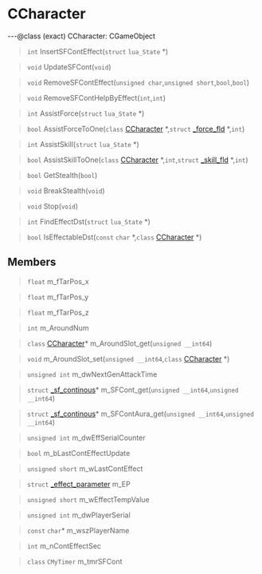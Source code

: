 # CCharacter

---@class (exact) CCharacter: CGameObject
 
> `int` InsertSFContEffect(`struct` `lua_State` *)
 
> `void` UpdateSFCont(`void`)
 
> `void` RemoveSFContEffect(`unsigned char`,`unsigned short`,`bool`,`bool`)
 
> `void` RemoveSFContHelpByEffect(`int`,`int`)
 
> `int` AssistForce(`struct` `lua_State` *)
 
> `bool` AssistForceToOne(`class` [CCharacter](lua/classes/CCharacter.md) *,`struct` [_force_fld](lua/classes/_force_fld.md) *,`int`)
 
> `int` AssistSkill(`struct` `lua_State` *)
 
> `bool` AssistSkillToOne(`class` [CCharacter](lua/classes/CCharacter.md) *,`int`,`struct` [_skill_fld](lua/classes/_skill_fld.md) *,`int`)
 
> `bool` GetStealth(`bool`)
 
> `void` BreakStealth(`void`)
 
> `void` Stop(`void`)
 
> `int` FindEffectDst(`struct` `lua_State` *)
 
> `bool` IsEffectableDst(`const` `char` *,`class` [CCharacter](lua/classes/CCharacter.md) *)
 
## Members
 
> `float` m_fTarPos_x
 
> `float` m_fTarPos_y
 
> `float` m_fTarPos_z
 
> `int` m_AroundNum
 
> `class` [CCharacter](lua/classes/CCharacter.md)* m_AroundSlot_get(`unsigned __int64`)
 
> `void` m_AroundSlot_set(`unsigned __int64`,`class` [CCharacter](lua/classes/CCharacter.md) *)
 
> `unsigned int` m_dwNextGenAttackTime
 
> `struct` [_sf_continous](lua/classes/_sf_continous.md)* m_SFCont_get(`unsigned __int64`,`unsigned __int64`)
 
> `struct` [_sf_continous](lua/classes/_sf_continous.md)* m_SFContAura_get(`unsigned __int64`,`unsigned __int64`)
 
> `unsigned int` m_dwEffSerialCounter
 
> `bool` m_bLastContEffectUpdate
 
> `unsigned short` m_wLastContEffect
 
> `struct` [_effect_parameter](lua/classes/_effect_parameter.md) m_EP
 
> `unsigned short` m_wEffectTempValue
 
> `unsigned int` m_dwPlayerSerial
 
> `const` `char`* m_wszPlayerName
 
> `int` m_nContEffectSec
 
> `class` `CMyTimer` m_tmrSFCont
 
